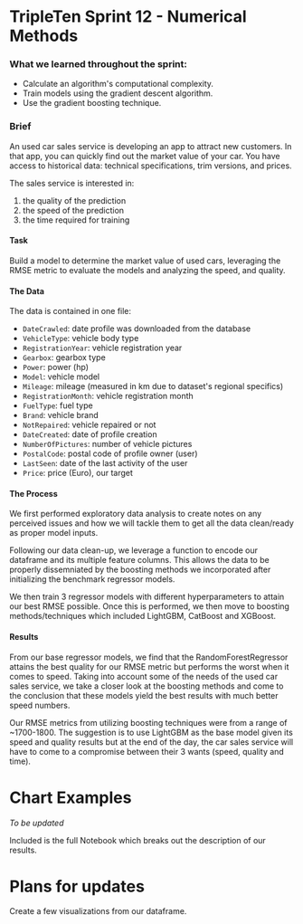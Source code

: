 # TripleTen Sprint 12 - Numerical Methods

### What we learned throughout the sprint:

- Calculate an algorithm's computational complexity.
- Train models using the gradient descent algorithm.
- Use the gradient boosting technique.

### Brief

An used car sales service is developing an app to attract new customers. In that app, you can quickly find out the market value of your car. You have access to historical data: technical specifications, trim versions, and prices. 

The sales service is interested in:
1. the quality of the prediction
2. the speed of the prediction
3. the time required for training

#### Task

Build a model to determine the market value of used cars, leveraging the RMSE metric to evaluate the models and analyzing the speed, and quality.

#### The Data

The data is contained in one file:

- `DateCrawled`: date profile was downloaded from the database
- `VehicleType`: vehicle body type
- `RegistrationYear`: vehicle registration year
- `Gearbox`: gearbox type
- `Power`: power (hp)
- `Model`: vehicle model
- `Mileage`: mileage (measured in km due to dataset's regional specifics)
- `RegistrationMonth`: vehicle registration month
- `FuelType`: fuel type
- `Brand`: vehicle brand
- `NotRepaired`: vehicle repaired or not
- `DateCreated`: date of profile creation
- `NumberOfPictures`: number of vehicle pictures
- `PostalCode`: postal code of profile owner (user)
- `LastSeen`: date of the last activity of the user
- `Price`: price (Euro), our target

#### The Process

We first performed exploratory data analysis to create notes on any perceived issues and how we will tackle them to get all the data clean/ready as proper model inputs.

Following our data clean-up, we leverage a function to encode our dataframe and its multiple feature columns. This allows the data to be properly dissemniated by the boosting methods we incorporated after initializing the benchmark regressor models.

We then train 3 regressor models with different hyperparameters to attain our best RMSE possible. Once this is performed, we then move to boosting methods/techniques which included LightGBM, CatBoost and XGBoost. 

#### Results

From our base regressor models, we find that the RandomForestRegressor attains the best quality for our RMSE metric but performs the worst when it comes to speed. Taking into account some of the needs of the used car sales service, we take a closer look at the boosting methods and come to the conclusion that these models yield the best results with much better speed numbers. 

Our RMSE metrics from utilizing boosting techniques were from a range of ~1700-1800. The suggestion is to use LightGBM as the base model given its speed and quality results but at the end of the day, the car sales service will have to come to a compromise between their 3 wants (speed, quality and time).

# Chart Examples

*To be updated*

Included is the full Notebook which breaks out the description of our results.

# Plans for updates

Create a few visualizations from our dataframe.
